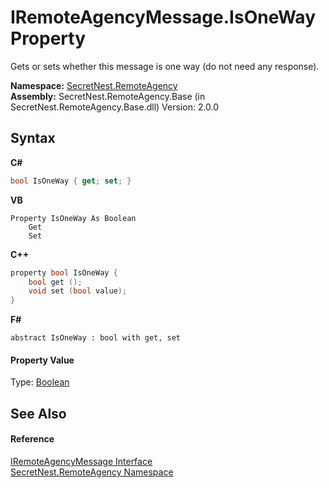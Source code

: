 # IRemoteAgencyMessage.IsOneWay Property 
 

Gets or sets whether this message is one way (do not need any response).

**Namespace:**&nbsp;<a href="N_SecretNest_RemoteAgency">SecretNest.RemoteAgency</a><br />**Assembly:**&nbsp;SecretNest.RemoteAgency.Base (in SecretNest.RemoteAgency.Base.dll) Version: 2.0.0

## Syntax

**C#**<br />
``` C#
bool IsOneWay { get; set; }
```

**VB**<br />
``` VB
Property IsOneWay As Boolean
	Get
	Set
```

**C++**<br />
``` C++
property bool IsOneWay {
	bool get ();
	void set (bool value);
}
```

**F#**<br />
``` F#
abstract IsOneWay : bool with get, set

```


#### Property Value
Type: <a href="https://docs.microsoft.com/dotnet/api/system.boolean" target="_blank">Boolean</a>

## See Also


#### Reference
<a href="T_SecretNest_RemoteAgency_IRemoteAgencyMessage">IRemoteAgencyMessage Interface</a><br /><a href="N_SecretNest_RemoteAgency">SecretNest.RemoteAgency Namespace</a><br />